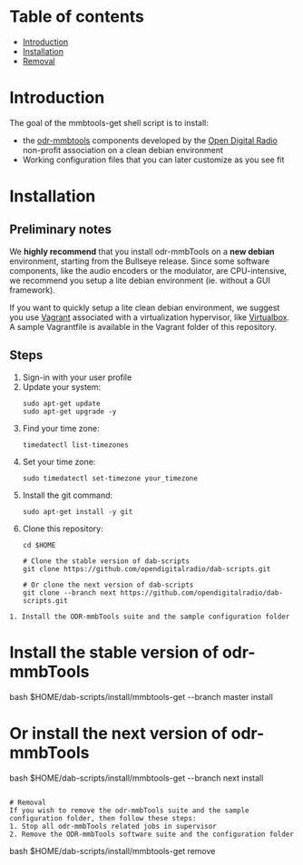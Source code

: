 # Table of contents
- [Introduction](#introduction)
- [Installation](#installation)
- [Removal](#removal)

# Introduction
The goal of the mmbtools-get shell script is to install:
- the [odr-mmbtools](https://www.opendigitalradio.org/mmbtools) components developed by the [Open Digital Radio](https://www.opendigitalradio.org/) non-profit association on a clean debian environment
- Working configuration files that you can later customize as you see fit

# Installation
## Preliminary notes
We **highly recommend** that you install odr-mmbTools on a **new debian** environment, starting from the Bullseye release. Since some software components, like the audio encoders or the modulator, are CPU-intensive, we recommend you setup a lite debian environment (ie. without a GUI framework).

If you want to quickly setup a lite clean debian environment, we suggest you use [Vagrant](https://www.vagrantup.com) associated with a virtualization hypervisor, like [Virtualbox](https://www.virtualbox.org). A sample Vagrantfile is available in the Vagrant folder of this repository.

## Steps
1. Sign-in with your user profile
1. Update your system:
   ```
   sudo apt-get update
   sudo apt-get upgrade -y
   ```
1. Find your time zone:
   ```
   timedatectl list-timezones
   ```
1. Set your time zone:
   ```
   sudo timedatectl set-timezone your_timezone
   ```
1. Install the git command:
   ```
   sudo apt-get install -y git
   ```
1. Clone this repository:
   ```
   cd $HOME

   # Clone the stable version of dab-scripts
   git clone https://github.com/opendigitalradio/dab-scripts.git

   # Or clone the next version of dab-scripts
   git clone --branch next https://github.com/opendigitalradio/dab-scripts.git
```
1. Install the ODR-mmbTools suite and the sample configuration folder
   ```
   # Install the stable version of odr-mmbTools
   bash $HOME/dab-scripts/install/mmbtools-get --branch master install

   # Or install the next version of odr-mmbTools
   bash $HOME/dab-scripts/install/mmbtools-get --branch next install
   ```

# Removal
If you wish to remove the odr-mmbTools suite and the sample configuration folder, then follow these steps:
1. Stop all odr-mmbTools related jobs in supervisor
2. Remove the ODR-mmbTools software suite and the configuration folder
   ```
   bash $HOME/dab-scripts/install/mmbtools-get remove
   ```
